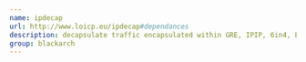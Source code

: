 ```yaml
---
name: ipdecap
url: http://www.loicp.eu/ipdecap#dependances
description: decapsulate traffic encapsulated within GRE, IPIP, 6in4, ESP (ipsec) protocols, and can also remove IEEE 802.1Q (virtual lan) header. URL : http://www.loicp.eu/ipdecap#dependances Groups : blackarch blackarch-networking
group: blackarch
---
```

